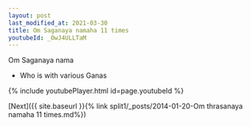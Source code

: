 ```yaml
---
layout: post
last_modified_at: 2021-03-30
title: Om Saganaya namaha 11 times
youtubeId: _OwJ4ULLTaM
---
```

 
 
Om Saganaya nama 
 
 -  Who is with various Ganas 
 
  
 
  
 
 
 
 
 
 


{% include youtubePlayer.html id=page.youtubeId %}
 
[Next]({{ site.baseurl }}{% link  split1/_posts/2014-01-20-Om thrasanaya namaha 11 times.md%})
 
